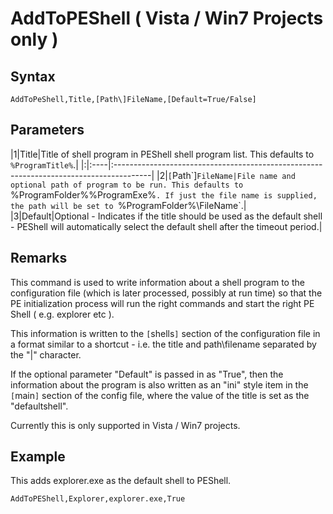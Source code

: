 # AddToPEShell ( Vista / Win7 Projects only ) #

## Syntax ##
```
AddToPeShell,Title,[Path\]FileName,[Default=True/False]
```

## Parameters ##
|1|Title|Title of shell program in PEShell shell program list. This defaults to `%ProgramTitle%`.|
|:|:----|:---------------------------------------------------------------------------------------|
|2|`[`Path\`]`FileName|File name and optional path of program to be run. This defaults to `%ProgramFolder%\%ProgramExe%`. If just the file name is supplied, the path will be set to `%ProgramFolder%\FileName`.|
|3|Default|Optional - Indicates if the title should be used as the default shell - PEShell will automatically select the default shell after the timeout period.|

## Remarks ##
This command is used to write information about a shell program to the configuration file (which is later processed, possibly at run time) so that the PE initialization process will run the right commands and start the right PE Shell ( e.g. explorer etc ).

This information is written to the `[`shells`]` section of the configuration file in a format similar to a shortcut - i.e. the title and path\filename separated by the "|" character.

If the optional parameter "Default" is passed in as "True", then the information about the program is also written as an "ini" style item in the `[`main`]` section of the config file, where the value of the title is set as the "defaultshell".

Currently this is only supported in Vista / Win7 projects.

## Example ##
This adds explorer.exe as the default shell to PEShell.
```
AddToPEShell,Explorer,explorer.exe,True
```